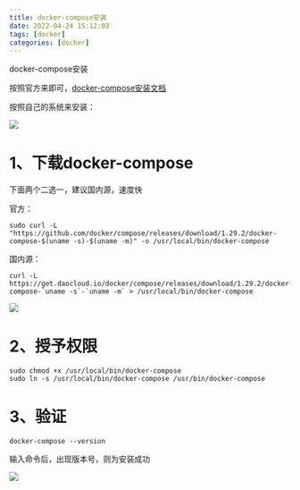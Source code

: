 ```yaml
---
title: docker-compose安装
date: 2022-04-24 15:12:03
tags: [docker]
categories: [docker]
---
```

docker-compose安装

按照官方来即可，[docker-compose安装文档](https://docs.docker.com/compose/install/)

按照自己的系统来安装：

![](2022-04-21-00-36-46-image.png)

# 1、下载docker-compose

下面两个二选一，建议国内源，速度快

官方：

```shell
sudo curl -L "https://github.com/docker/compose/releases/download/1.29.2/docker-compose-$(uname -s)-$(uname -m)" -o /usr/local/bin/docker-compose
```

国内源：

```shell
curl -L https://get.daocloud.io/docker/compose/releases/download/1.29.2/docker-compose-`uname -s`-`uname -m` > /usr/local/bin/docker-compose
```

![](2022-04-21-00-40-56-image.png)

# 2、授予权限

```shell
sudo chmod +x /usr/local/bin/docker-compose
sudo ln -s /usr/local/bin/docker-compose /usr/bin/docker-compose
```

# 3、验证

```shell
docker-compose --version
```

输入命令后，出现版本号，则为安装成功

![](2022-04-21-00-44-14-image.png)
